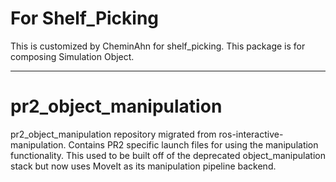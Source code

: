 # For Shelf_Picking
This is customized by CheminAhn for shelf_picking.
This package is for composing Simulation Object.

---
pr2_object_manipulation
=======================

pr2_object_manipulation repository migrated from ros-interactive-manipulation. Contains PR2 specific launch files for using the manipulation functionality. This used to be built off of the deprecated object_manipulation stack but now uses MoveIt as its manipulation pipeline backend.
